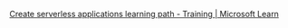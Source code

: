 [Create serverless applications learning path - Training | Microsoft Learn](https://learn.microsoft.com/en-gb/training/paths/create-serverless-applications/)